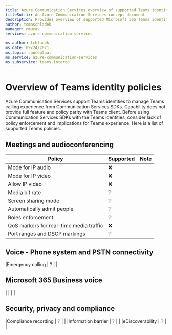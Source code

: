 ```yaml
---
title: Azure Communication Services overview of supported Teams identity policies
titleSuffix: An Azure Communication Services concept document
description: Provides overview of supported Microsoft 365 Teams identity policies.
author: tomaschladek
manager: nmurav
services: azure-communication-services

ms.author: tchladek
ms.date: 09/24/2021
ms.topic: conceptual
ms.service: azure-communication-services
ms.subservice: teams-interop
---
```

# Overview of Teams identity policies

Azure Communication Services support Teams identities to manage Teams calling experience from Communication Services SDKs. Capability does not provide full feature and policy parity with Teams client. Before using Communication Services SDKs with the Teams identities, consider lack of policy enforcement and implications for Teams experience. Here is a list of supported Teams policies.

## Meetings and audioconferencing

|Policy                                   |Supported  |Note     |
|-----------------------------------------|-----------|---------|
|Mode for IP audio                        |   ❌      |         |
|Mode for IP video                        |   ❌      |         |
|Allow IP video                           |   ❌      |         |
|Media bit rate                           |   ❔      |         |
|Screen sharing mode                      |   ❔      |         |
|Automatically admit people               |   ❔      |         |
|Roles enforcement                        |   ❔      |         |
|QoS markers for real-time media traffic  |   ❌      |         |
|Port ranges and DSCP markings            |   ❔      |         |


## Voice - Phone system and PSTN connectivity
|Emergency calling            |     ?    |         |

## Microsoft 365 Business voice
|            |         |         |

## Security, privacy and compliance 
|Compliance recording            |     ❔    |         |
|Information barrier             |     ❔    |         |
|eDiscoverability                |     ❔    |         |